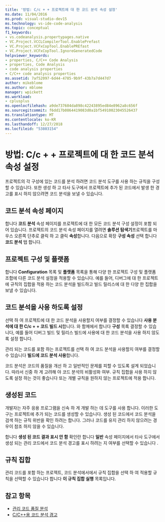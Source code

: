 ```yaml
---
title: '방법: C/c + + 프로젝트에 대 한 코드 분석 속성 설정'
ms.date: 11/04/2016
ms.prod: visual-studio-dev15
ms.technology: vs-ide-code-analysis
ms.topic: conceptual
f1_keywords:
- vs.codeanalysis.propertypages.native
- VC.Project.VCCLCompilerTool.EnablePrefast
- VC.Project.VCFxCopTool.EnablePREfast
- VC.Project.VCFxCopTool.IgnoreGeneratedCode
helpviewer_keywords:
- properties, C/C++ Code Analysis
- properties, Code Analysis
- code analysis properties
- C/C++ code analysis properties
ms.assetid: 7af52097-6d44-4785-9b9f-43b7a7d447d7
author: mikeblome
ms.author: mblome
manager: wpickett
ms.workload:
- cplusplus
ms.openlocfilehash: a9de737604da898c42243895ed84e8962a8c656f
ms.sourcegitcommit: f6dd17b0864419083d0a1bf54910023045526437
ms.translationtype: MT
ms.contentlocale: ko-KR
ms.lasthandoff: 12/27/2018
ms.locfileid: "53803154"
---
```

# <a name="how-to-set-code-analysis-properties-for-cc-projects"></a>방법: C/c + + 프로젝트에 대 한 코드 분석 속성 설정
프로젝트의 각 구성에 있는 코드를 분석 하려면 코드 분석 도구를 사용 하는 규칙을 구성할 수 있습니다. 또한 생성 하 고 타사 도구에서 프로젝트에 추가 된 코드에서 발생 한 경고를 표시 하지 않으려면 코드 분석을 보낼 수 있습니다.

## <a name="code-analysis-property-page"></a>코드 분석 속성 페이지
 합니다 **코드 분석** 속성 페이지를 프로젝트에 대 한 모든 코드 분석 구성 설정이 포함 되어 있습니다. 프로젝트의 코드 분석 속성 페이지를 열려면 **솔루션 탐색기**프로젝트를 마우스 오른쪽 단추로 클릭 하 고 클릭 **속성**합니다. 다음으로 확장 **구성 속성** 선택 합니다 **코드 분석** 탭 합니다.

## <a name="project-configuration-and-platform"></a>프로젝트 구성 및 플랫폼
 합니다 **Configuration** 목록 및 **플랫폼** 목록을 통해 다양 한 프로젝트 구성 및 플랫폼 조합에 다른 코드 분석 설정을 적용할 수 있습니다. 예를 들어, 디버그에 대 한 프로젝트에 규칙의 집합을 적용 하는 코드 분석을 빌드하고 빌드 릴리스에 대 한 다양 한 집합을 보낼 수 있습니다.

## <a name="enabling-code-analysis"></a>코드 분석을 사용 하도록 설정
 선택 하 여 프로젝트에 대 한 코드 분석을 사용할지 여부를 결정할 수 있습니다 **사용 분석에 대 한 C/c + + 코드 빌드 시**합니다. 와 함께에서 합니다 **구성** 목록 결정할 수 있습니다, 예를 들어 디버그 빌드 및 릴리스 빌드에 사용에 대 한 코드 분석을 사용 하지 않도록 설정 합니다.

 관리 되는 코드를 포함 하는 프로젝트를 선택 하 여 코드 분석을 사용할지 여부를 결정할 수 있습니다 **빌드에 코드 분석 사용**합니다.

 코드 분석은 코드의 품질을 개선 하 고 일반적인 문제를 피할 수 있도록 설계 되었습니다. 따라서 신중 하 게 고려해 야 코드 분석의 비활성화 여부. 규칙 집합을 사용 하지 않도록 설정 하는 것이 좋습니다 또는 개별 규칙을 원하지 않는 프로젝트에 적용 합니다.

## <a name="generated-code"></a>생성된 코드
 개발자는 자주 응용 프로그램을 신속 하 게 개발 하는 데 도구를 사용 합니다. 이러한 도구는 프로젝트에 추가 되는 코드를 생성할 수 있습니다. 생성 된 코드에서 코드 분석을 검색 하는 규칙 위반을 확인 하려는 합니다. 그러나 코드를 유지 관리 하지 않으려는 경우이 참조 하지 않을 수 있습니다.

 합니다 **생성 된 코드 결과 표시 안 함** 확인란 합니다 **일반** 속성 페이지에서 타사 도구에서 생성 되는 관리 코드에서 코드 분석 경고를 표시 하려는 지 여부를 선택할 수 있습니다 .

## <a name="rule-sets"></a>규칙 집합
 관리 코드를 포함 하는 프로젝트, 코드 분석에서에서 규칙 집합을 선택 하 여 적용할 규칙을 선택할 수 있습니다 합니다 **이 규칙 집합 실행** 목록입니다.

## <a name="see-also"></a>참고 항목

- [관리 코드 품질 분석](../code-quality/code-analysis-for-managed-code-overview.md)
- [C/C++용 코드 분석 경고](../code-quality/code-analysis-for-c-cpp-warnings.md)